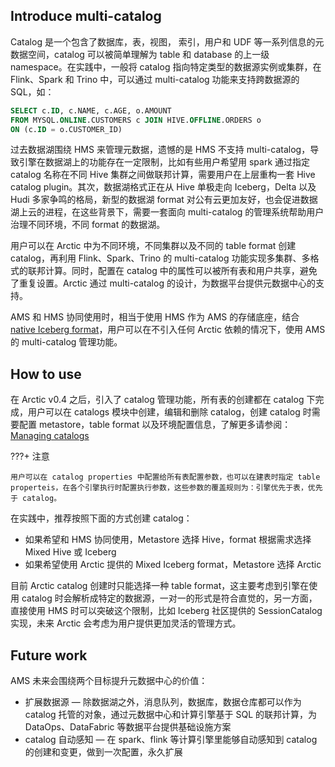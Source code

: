 ## Introduce multi-catalog

Catalog 是一个包含了数据库，表，视图， 索引，用户和 UDF 等一系列信息的元数据空间，catalog 可以被简单理解为 table 和 database 的上一级 namespace。在实践中，一般将 catalog 指向特定类型的数据源实例或集群，在 Flink、Spark 和 Trino 中，可以通过 multi-catalog 功能来支持跨数据源的 SQL，如：

```SQL
SELECT c.ID, c.NAME, c.AGE, o.AMOUNT
FROM MYSQL.ONLINE.CUSTOMERS c JOIN HIVE.OFFLINE.ORDERS o
ON (c.ID = o.CUSTOMER_ID)
```

过去数据湖围绕 HMS 来管理元数据，遗憾的是 HMS 不支持 multi-catalog，导致引擎在数据湖上的功能存在一定限制，比如有些用户希望用 spark 通过指定 catalog 名称在不同 Hive 集群之间做联邦计算，需要用户在上层重构一套 Hive catalog plugin。其次，数据湖格式正在从 Hive 单极走向 Iceberg，Delta 以及 Hudi 多家争鸣的格局，新型的数据湖 format 对公有云更加友好，也会促进数据湖上云的进程，在这些背景下，需要一套面向 multi-catalog 的管理系统帮助用户治理不同环境，不同 format 的数据湖。

用户可以在 Arctic 中为不同环境，不同集群以及不同的 table format 创建 catalog，再利用 Flink、Spark、Trino 的 multi-catalog 功能实现多集群、多格式的联邦计算。同时，配置在 catalog 中的属性可以被所有表和用户共享，避免了重复设置。Arctic 通过 multi-catalog 的设计，为数据平台提供元数据中心的支持。

AMS 和 HMS 协同使用时，相当于使用 HMS 作为 AMS 的存储底座，结合 [native Iceberg format](table-formats.md#iceberg-format)，用户可以在不引入任何 Arctic 依赖的情况下，使用 AMS 的 multi-catalog 管理功能。

## How to use

在 Arctic v0.4 之后，引入了 catalog 管理功能，所有表的创建都在 catalog 下完成，用户可以在 catalogs 模块中创建，编辑和删除 catalog，创建 catalog 时需要配置 metastore，table format 以及环境配置信息，了解更多请参阅：[Managing catalogs](../guides/managing-catalogs.md) 

???+ 注意

	用户可以在 catalog properties 中配置给所有表配置参数，也可以在建表时指定 table properteis，在各个引擎执行时配置执行参数，这些参数的覆盖规则为：引擎优先于表，优先于 catalog。

在实践中，推荐按照下面的方式创建 catalog：

- 如果希望和 HMS 协同使用，Metastore 选择 Hive，format 根据需求选择 Mixed Hive 或 Iceberg
- 如果希望使用 Arctic 提供的 Mixed Iceberg format，Metastore 选择 Arctic

目前 Arctic catalog 创建时只能选择一种 table format，这主要考虑到引擎在使用 catalog 时会解析成特定的数据源，一对一的形式是符合直觉的，另一方面，直接使用 HMS 时可以突破这个限制，比如 Iceberg 社区提供的 SessionCatalog 实现，未来 Arctic 会考虑为用户提供更加灵活的管理方式。

## Future work

AMS 未来会围绕两个目标提升元数据中心的价值：

- 扩展数据源 —  除数据湖之外，消息队列，数据库，数据仓库都可以作为 catalog 托管的对象，通过元数据中心和计算引擎基于 SQL 的联邦计算，为 DataOps、DataFabric 等数据平台提供基础设施方案
- catalog 自动感知 — 在 spark、flink 等计算引擎里能够自动感知到 catalog 的创建和变更，做到一次配置，永久扩展
  